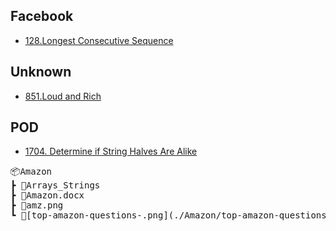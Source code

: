 ## Facebook

- [128.Longest Consecutive Sequence](./Facebook/128.longest-consecutive-sequence.java)

## Unknown

- [851.Loud and Rich](./Unknown/851.loud-and-rich.java)

## POD

- [1704. Determine if String Halves Are Alike](./POD/1704.determine-if-string-halves-are-alike.java)

<pre>
📦Amazon
┣ 📂Arrays_Strings
┣ 📜Amazon.docx
┣ 📜amz.png
┗ 📜[top-amazon-questions-.png](./Amazon/top-amazon-questions-.png)
</pre>
